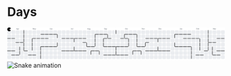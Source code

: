 # Days

<picture>
  <source media="(prefers-color-scheme: dark)" srcset="https://raw.githubusercontent.com/91Daysss/Days/output/pacman-contribution-graph-dark.svg">
  <source media="(prefers-color-scheme: light)" srcset="https://raw.githubusercontent.com/91Daysss/Days/output/pacman-contribution-graph.svg">
  <img alt="pacman contribution graph" src="https://raw.githubusercontent.com/91Daysss/Days/output/pacman-contribution-graph.svg">
</picture>

  <img src="https://raw.githubusercontent.com/91Daysss/Days/output/snake.svg" alt="Snake animation" />

###
